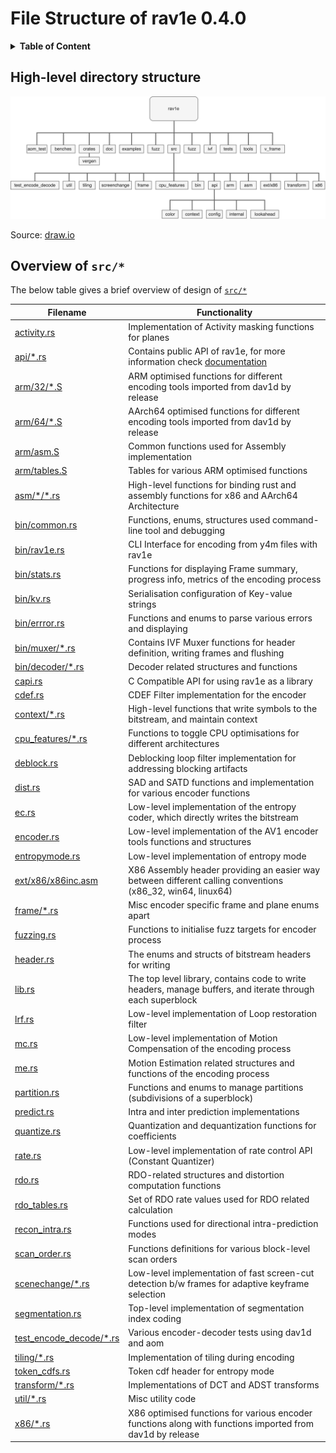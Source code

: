 
# File Structure of rav1e 0.4.0

<details>
<summary><b>Table of Content</b></summary>

- [High-level directory structure](#high-level-directory-structure)
- [Overview of `src/*`](#overview-of-src)
</details>

## High-level directory structure

![Image](structure.png)

Source: [draw.io](structure.draw.io)

##  Overview of `src/*`

The below table gives a brief overview of design of [`src/*`](../src/)

| Filename                                              | Functionality                                                                                              |
| ----------------------------------------------------- | ---------------------------------------------------------------------------------------------------------- |
| [activity.rs](../src/activity.rs)                     | Implementation of Activity masking functions for planes                                                    |
| [api/*.rs](../src/api/)                               | Contains public API of rav1e, for more information check [documentation](https://docs.rs/rav1e/)           |
| [arm/32/*.S](../src/arm/32/)                          | ARM optimised functions for different encoding tools imported from dav1d by release                        |
| [arm/64/*.S](../src/arm/64)                           | AArch64 optimised functions for different encoding tools imported from dav1d by release                    |
| [arm/asm.S](../src/arm/asm.S)                         | Common functions used for Assembly implementation                                                          |
| [arm/tables.S](../src/arm/tables.S)                   | Tables for various ARM optimised functions                                                                 |
| [asm/\*/*.rs](../src/asm/)                            | High-level functions for binding rust and assembly functions for x86 and AArch64 Architecture              |
| [bin/common.rs](../src/bin/common.rs)                 | Functions, enums, structures used command-line tool and debugging                                          |
| [bin/rav1e.rs](../src/bin/rav1e.rs)                   | CLI Interface for encoding from y4m files with rav1e                                                       |
| [bin/stats.rs](../src/bin/stats.rs)                   | Functions for displaying Frame summary, progress info, metrics of the encoding process                     |
| [bin/kv.rs](../src/bin/kv.rs)                         | Serialisation configuration of Key-value strings                                                           |
| [bin/errror.rs](../src/bin/error.rs)                  | Functions and enums to parse various errors and displaying                                                 |
| [bin/muxer/*.rs](../src/bin/muxer/)                   | Contains IVF Muxer functions for header definition, writing frames and flushing                            |
| [bin/decoder/*.rs](../src/bin/decoder/)               | Decoder related structures and functions                                                                   |
| [capi.rs](../src/capi.rs)                             | C Compatible API for using rav1e as a library                                                              |
| [cdef.rs](../src/cdef.rs)                             | CDEF Filter implementation for the encoder                                                                 |
| [context/*.rs](../src/context/)                       | High-level functions that write symbols to the bitstream, and maintain context                             |
| [cpu_features/*.rs](../src/cpu_features)              | Functions to toggle CPU optimisations for different architectures                                          |
| [deblock.rs](../src/deblock.rs)                       | Deblocking loop filter implementation for addressing blocking artifacts                                    |
| [dist.rs](../src/dist.rs)                             | SAD and SATD functions and implementation for various encoder functions                                    |
| [ec.rs](../src/ec.rs)                                 | Low-level implementation of the entropy coder, which directly writes the bitstream                         |
| [encoder.rs](../src/encoder.rs)                       | Low-level implementation of the AV1 encoder tools functions and structures                                 |
| [entropymode.rs](../src/entropymode.rs)               | Low-level implementation of entropy mode                                                                   |
| [ext/x86/x86inc.asm](../src/ext/x86/x86inc.asm)       | X86 Assembly header providing an easier way between different calling conventions (x86_32, win64, linux64) |
| [frame/*.rs](../src/frame/)                           | Misc encoder specific frame and plane enums apart                                                          |
| [fuzzing.rs](../src/fuzzing.rs)                       | Functions to initialise fuzz targets for encoder process                                                   |
| [header.rs](../src/header.rs)                         | The enums and structs of bitstream headers for writing                                                     |
| [lib.rs](../src/lib.rs)                               | The top level library, contains code to write headers, manage buffers, and iterate through each superblock |
| [lrf.rs](../src/lrf.rs)                               | Low-level implementation of Loop restoration filter                                                        |
| [mc.rs](../src/mc.rs)                                 | Low-level implementation of Motion Compensation of the encoding process                                    |
| [me.rs](../src/me.rs)                                 | Motion Estimation related structures and functions of the encoding process                                 |
| [partition.rs](../src/partition.rs)                   | Functions and enums to manage partitions (subdivisions of a superblock)                                    |
| [predict.rs](../src/predict.rs)                       | Intra and inter prediction implementations                                                                 |
| [quantize.rs](../src/quantize.rs)                     | Quantization and dequantization functions for coefficients                                                 |
| [rate.rs](../src/rate.rs)                             | Low-level implementation of rate control API (Constant Quantizer)                                          |
| [rdo.rs](../src/rdo.rs)                               | RDO-related structures and distortion computation functions                                                |
| [rdo_tables.rs](../src/rdo_tables.rs)                 | Set of RDO rate values used for RDO related calculation                                                    |
| [recon_intra.rs](../src/recon_intra.rs)               | Functions used for directional intra-prediction modes                                                      |
| [scan_order.rs](../src/scan_order.rs)                 | Functions definitions for various block-level scan orders                                                  |
| [scenechange/*.rs](../src/scenechange)                | Low-level implementation of fast screen-cut detection b/w frames for adaptive keyframe selection           |
| [segmentation.rs](../src/segmentation.rs)             | Top-level implementation of segmentation index coding                                                      |
| [test_encode_decode/*.rs](../src/test_encode_decode/) | Various encoder-decoder tests using dav1d and aom                                                          |
| [tiling/*.rs](../src/tiling/)                         | Implementation of tiling during encoding                                                                   |
| [token_cdfs.rs](../src/token_cdfs.rs)                 | Token cdf header for entropy mode                                                                          |
| [transform/*.rs](../src/transform)                    | Implementations of DCT and ADST transforms                                                                 |
| [util/*.rs](../src/util/)                             | Misc utility code                                                                                          |
| [x86/*.rs](../src/x86)                                | X86 optimised functions for various encoder functions along with functions imported from dav1d by release  |
